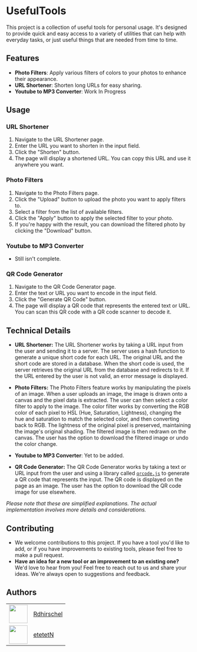 # UsefulTools

This project is a collection of useful tools for personal usage. It's designed to provide quick and easy access to a variety of utilities that can help with everyday tasks, or just useful things that are needed from time to time.

## Features
- **Photo Filters**: Apply various filters of colors to your photos to enhance their appearance.
- **URL Shortener**: Shorten long URLs for easy sharing.
- **Youtube to MP3 Converter**: Work In Progress

## Usage

### URL Shortener

1. Navigate to the URL Shortener page.
2. Enter the URL you want to shorten in the input field.
3. Click the "Shorten" button.
4. The page will display a shortened URL. You can copy this URL and use it anywhere you want.

### Photo Filters

1. Navigate to the Photo Filters page.
2. Click the "Upload" button to upload the photo you want to apply filters to.
3. Select a filter from the list of available filters.
4. Click the "Apply" button to apply the selected filter to your photo.
5. If you're happy with the result, you can download the filtered photo by clicking the "Download" button.

### Youtube to MP3 Converter
 - Still isn't complete.

### QR Code Generator

1. Navigate to the QR Code Generator page.
2. Enter the text or URL you want to encode in the input field.
3. Click the "Generate QR Code" button.
4. The page will display a QR code that represents the entered text or URL. You can scan this QR code with a QR code scanner to decode it.

## Technical Details

-  **URL Shortener:** The URL Shortener works by taking a URL input from the user and sending it to a server. The server uses a hash function to generate a unique short code for each URL. The original URL and the short code are stored in a database. When the short code is used, the server retrieves the original URL from the database and redirects to it. If the URL entered by the user is not valid, an error message is displayed.

- **Photo Filters:** The Photo Filters feature works by manipulating the pixels of an image. When a user uploads an image, the image is drawn onto a canvas and the pixel data is extracted. The user can then select a color filter to apply to the image. The color filter works by converting the RGB color of each pixel to HSL (Hue, Saturation, Lightness), changing the hue and saturation to match the selected color, and then converting back to RGB. The lightness of the original pixel is preserved, maintaining the image's original shading. The filtered image is then redrawn on the canvas. The user has the option to download the filtered image or undo the color change.

- **Youtube to MP3 Converter**: Yet to be added.

- **QR Code Generator:** The QR Code Generator works by taking a text or URL input from the user and using a library called [`qrcode.js`](https://github.com/davidshimjs/qrcodejs) to generate a QR code that represents the input. The QR code is displayed on the page as an image. The user has the option to download the QR code image for use elsewhere.

*Please note that these are simplified explanations. The actual implementation involves more details and considerations.*

## Contributing
- We welcome contributions to this project. If you have a tool you'd like to add, or if you have improvements to existing tools, please feel free to make a pull request. 
- **Have an idea for a new tool or an improvement to an existing one?** We'd love to hear from you! Feel free to reach out to us and share your ideas. We're always open to suggestions and feedback.

## Authors
<table>
  <tr>
    <td><img src="https://github.com/Rdhirschel.png" width="50" height="50"></td>
    <td><a href="https://github.com/Rdhirschel" target="_blank">Rdhirschel</a></td>
  </tr>
  <tr>
    <td><img src="https://github.com/etetetN.png" width="50" height="50"></td>
    <td><a href="https://github.com/etetetN" target="_blank">etetetN</a></td>
  </tr>
</table>
